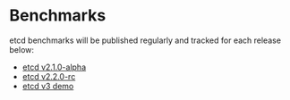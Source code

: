 # Benchmarks

etcd benchmarks will be published regularly and tracked for each release below:

- [etcd v2.1.0-alpha](./etcd-2-1-0-alpha-benchmarks.md)
- [etcd v2.2.0-rc](./etcd-2-2-0-rc-benchmarks.md)
- [etcd v3 demo](./etcd-3-demo-benchmarks.md)
